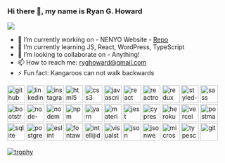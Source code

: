### Hi there 👋, my name is Ryan G. Howard
![](https://miro.medium.com/max/1400/1*9pCuOXmWOKGjCAUIURf9Ng.png)


- 🔭 I’m currently working on - NENYO Website - [Repo](https://github.com/FftyShadesofCode/nenyoswebsite) 
- 🌱 I’m currently learning JS, React, WordPress, TypeScript 
- 👯 I’m looking to collaborate on - Anything! 
- 📫 How to reach me: ryghoward@gmail.com 
- ⚡ Fun fact: Kangaroos can not walk backwards 


[<img src='https://cdn.jsdelivr.net/npm/simple-icons@3.0.1/icons/github.svg' alt='github' height='40'>](https://github.com/ryanghoward)  [<img src='https://cdn.jsdelivr.net/npm/simple-icons@3.0.1/icons/linkedin.svg' alt='linkedin' height='40'>](https://www.linkedin.com/in/ryanxhoward/)  [<img src='https://cdn.jsdelivr.net/npm/simple-icons@3.0.1/icons/instagram.svg' alt='instagram' height='40'>](https://www.instagram.com/ryanghoward/)  [<img src='https://cdn.jsdelivr.net/npm/simple-icons@3.0.1/icons/html5.svg' alt='html5' height='40'>](https://en.wikipedia.org/wiki/HTML)  [<img src='https://cdn.jsdelivr.net/npm/simple-icons@3.0.1/icons/css3.svg' alt='css3' height='40'>](https://en.wikipedia.org/wiki/CSS)  [<img src='https://cdn.jsdelivr.net/npm/simple-icons@3.0.1/icons/javascript.svg' alt='javascript' height='40'>](https://www.javascript.com/)  [<img src='https://cdn.jsdelivr.net/npm/simple-icons@3.0.1/icons/react.svg' alt='react' height='40'>](https://reactjs.org/)  [<img src='https://cdn.jsdelivr.net/npm/simple-icons@3.0.1/icons/reactrouter.svg' alt='reactrouter' height='40'>](https://reactrouter.com/)  [<img src='https://cdn.jsdelivr.net/npm/simple-icons@3.0.1/icons/redux.svg' alt='redux' height='40'>](https://redux.js.org/)  [<img src='https://cdn.jsdelivr.net/npm/simple-icons@3.0.1/icons/styled-components.svg' alt='styled-components' height='40'>](https://styled-components.com/)  [<img src='https://cdn.jsdelivr.net/npm/simple-icons@3.0.1/icons/sass.svg' alt='sass' height='40'>](https://sass-lang.com/)  [<img src='https://cdn.jsdelivr.net/npm/simple-icons@3.0.1/icons/bootstrap.svg' alt='bootstrap' height='40'>](https://getbootstrap.com/)  [<img src='https://cdn.jsdelivr.net/npm/simple-icons@3.0.1/icons/node-dot-js.svg' alt='node-dot-js' height='40'>](https://nodejs.org/en/)  [<img src='https://cdn.jsdelivr.net/npm/simple-icons@3.0.1/icons/nodemon.svg' alt='nodemon' height='40'>](https://www.npmjs.com/package/nodemon)  [<img src='https://cdn.jsdelivr.net/npm/simple-icons@3.0.1/icons/npm.svg' alt='npm' height='40'>](https://www.npmjs.com/)  [<img src='https://cdn.jsdelivr.net/npm/simple-icons@3.0.1/icons/yarn.svg' alt='yarn' height='40'>](https://yarnpkg.com/)  [<img src='https://cdn.jsdelivr.net/npm/simple-icons@3.0.1/icons/material-ui.svg' alt='material-ui' height='40'>](https://mui.com/)  [<img src='https://cdn.jsdelivr.net/npm/simple-icons@3.0.1/icons/jest.svg' alt='jest' height='40'>](https://jestjs.io/)  [<img src='https://cdn.jsdelivr.net/npm/simple-icons@3.0.1/icons/cypress.svg' alt='cypress' height='40'>](https://www.cypress.io/)  [<img src='https://cdn.jsdelivr.net/npm/simple-icons@3.0.1/icons/heroku.svg' alt='heroku' height='40'>](https://www.heroku.com/home)  [<img src='https://cdn.jsdelivr.net/npm/simple-icons@3.0.1/icons/vercel.svg' alt='vercel' height='40'>](https://vercel.com/)  [<img src='https://cdn.jsdelivr.net/npm/simple-icons@3.0.1/icons/postman.svg' alt='postman' height='40'>](https://www.postman.com/)  [<img src='https://cdn.jsdelivr.net/npm/simple-icons@3.0.1/icons/sqlite.svg' alt='sqlite' height='40'>](https://www.sqlite.org/index.html)  [<img src='https://cdn.jsdelivr.net/npm/simple-icons@3.0.1/icons/postgresql.svg' alt='postgresql' height='40'>](https://www.postgresql.org/)  [<img src='https://cdn.jsdelivr.net/npm/simple-icons@3.0.1/icons/eslint.svg' alt='eslint' height='40'>](https://eslint.org/)  [<img src='https://cdn.jsdelivr.net/npm/simple-icons@3.0.1/icons/fontawesome.svg' alt='fontawesome' height='40'>](https://fontawesome.com/)  [<img src='https://cdn.jsdelivr.net/npm/simple-icons@3.0.1/icons/intellijidea.svg' alt='intellijidea' height='40'>](https://www.jetbrains.com/idea/)  [<img src='https://cdn.jsdelivr.net/npm/simple-icons@3.0.1/icons/visualstudiocode.svg' alt='visualstudiocode' height='40'>](https://code.visualstudio.com/)  [<img src='https://cdn.jsdelivr.net/npm/simple-icons@3.0.1/icons/json.svg' alt='json' height='40'>](https://www.json.org/json-en.html)  [<img src='https://cdn.jsdelivr.net/npm/simple-icons@3.0.1/icons/jsonwebtokens.svg' alt='jsonwebtokens' height='40'>](https://jwt.io/)  [<img src='https://cdn.jsdelivr.net/npm/simple-icons@3.0.1/icons/microsoftexcel.svg' alt='microsoftexcel' height='40'>](https://www.microsoft.com/en-us/microsoft-365/excel)  [<img src='https://cdn.jsdelivr.net/npm/simple-icons@3.0.1/icons/typescript.svg' alt='typescript' height='40'>](https://www.typescriptlang.org/)  [<img src='https://cdn.jsdelivr.net/npm/simple-icons@3.0.1/icons/git.svg' alt='git' height='40'>](https://git-scm.com/)  

[![trophy](https://github-profile-trophy.vercel.app/?username=ryanghoward)](https://github.com/ryo-ma/github-profile-trophy)




